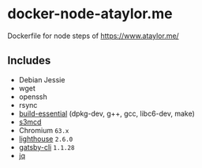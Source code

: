 # docker-node-ataylor.me
Dockerfile for node steps of https://www.ataylor.me/

## Includes
* Debian Jessie
* wget
* openssh
* rsync
* [build-essential](https://packages.ubuntu.com/trusty/build-essential) (dpkg-dev, g++, gcc, libc6-dev, make)
* [s3mcd](http://s3tools.org/s3cmd)
* Chromium `63.x`
* [lighthouse](https://github.com/GoogleChrome/lighthouse/) `2.6.0`
* [gatsby-cli](https://www.gatsbyjs.org/) `1.1.28`
* [jq](https://stedolan.github.io/jq/)
